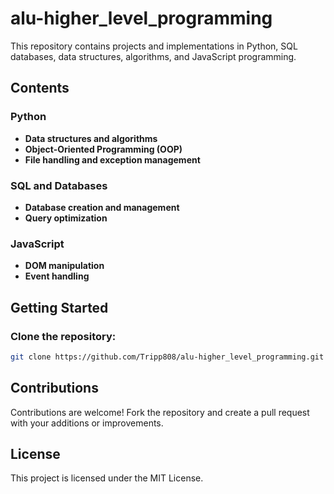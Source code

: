 # alu-higher_level_programming

This repository contains projects and implementations in Python, SQL databases, data structures, algorithms, and JavaScript programming.

## Contents

### Python
- **Data structures and algorithms**  
- **Object-Oriented Programming (OOP)**  
- **File handling and exception management**  

### SQL and Databases
- **Database creation and management**  
- **Query optimization**  

### JavaScript
- **DOM manipulation**  
- **Event handling**  

## Getting Started

### Clone the repository:
```bash
git clone https://github.com/Tripp808/alu-higher_level_programming.git
```
## Contributions
Contributions are welcome! Fork the repository and create a pull request with your additions or improvements.

## License
This project is licensed under the MIT License.
